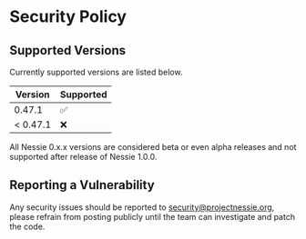 # Security Policy

## Supported Versions

Currently supported versions are listed below.

| Version  | Supported          |
|----------|--------------------|
| 0.47.1   | :white_check_mark: |
| < 0.47.1 | :x:                |

All Nessie 0.x.x versions are considered beta or even alpha releases and not supported after
release of Nessie 1.0.0.

## Reporting a Vulnerability

Any security issues should be reported to security@projectnessie.org, please refrain from posting publicly until the team can investigate and patch the code.
